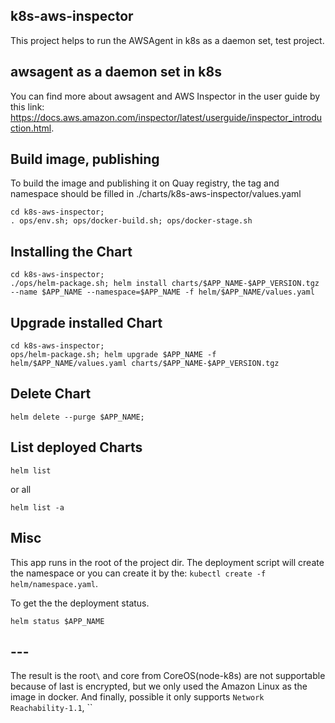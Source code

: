 ## k8s-aws-inspector
This project helps to run the AWSAgent in k8s as a daemon set, test project.

## awsagent as a daemon set in k8s
You can find more about awsagent and AWS Inspector in the user guide by this link: https://docs.aws.amazon.com/inspector/latest/userguide/inspector_introduction.html.

## Build image, publishing 
To build the image and publishing it on Quay registry, the tag and namespace should be filled in ./charts/k8s-aws-inspector/values.yaml
```
cd k8s-aws-inspector;
. ops/env.sh; ops/docker-build.sh; ops/docker-stage.sh
```
## Installing the Chart
```
cd k8s-aws-inspector;
./ops/helm-package.sh; helm install charts/$APP_NAME-$APP_VERSION.tgz --name $APP_NAME --namespace=$APP_NAME -f helm/$APP_NAME/values.yaml
```
## Upgrade installed Chart
```
cd k8s-aws-inspector;
ops/helm-package.sh; helm upgrade $APP_NAME -f helm/$APP_NAME/values.yaml charts/$APP_NAME-$APP_VERSION.tgz
```
## Delete Chart
```
helm delete --purge $APP_NAME;
```
## List deployed Charts
```
helm list
```
or all
```
helm list -a
```
## Misc
This app runs in the root of the project dir.
The deployment script will create the namespace or you can create it by the: `kubectl create -f helm/namespace.yaml`.

To get the the deployment status.
```
helm status $APP_NAME 
```

## ---
The result is the root`\` and core from CoreOS(node-k8s) are not supportable because of last is encrypted, but we only used the Amazon Linux as the image in docker.
And finally, possible it only supports `Network Reachability-1.1`, ``
